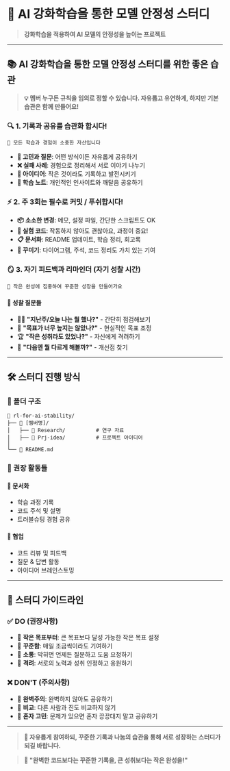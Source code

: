 # 🎯 AI 강화학습을 통한 모델 안정성 스터디

> **강화학습을 적용하여 AI 모델의 안정성을 높이는 프로젝트**

---

## 📚 AI 강화학습을 통한 모델 안정성 스터디를 위한 좋은 습관

> **💡 멤버 누구든 규칙을 임의로 정할 수 있습니다. 자유롭고 유연하게, 하지만 기본 습관은 함께 만들어요!**

### 🔍 1. 기록과 공유를 습관화 합시다!

```markdown
📝 모든 학습과 경험이 소중한 자산입니다
```

- **🤔 고민과 질문**: 어떤 방식이든 자유롭게 공유하기
- **❌ 실패 사례**: 경험으로 정리해서 서로 이야기 나누기
- **💭 아이디어**: 작은 것이라도 기록하고 발전시키기
- **📖 학습 노트**: 개인적인 인사이트와 깨달음 공유하기

### ⚡ 2. 주 3회는 필수로 커밋 / 푸쉬합시다!

- **📦 소소한 변경**: 메모, 설정 파일, 간단한 스크립트도 OK
- **🔬 실험 코드**: 작동하지 않아도 괜찮아요, 과정이 중요!
- **📋 문서화**: README 업데이트, 학습 정리, 회고록
- **🎨 꾸미기**: 다이어그램, 주석, 코드 정리도 가치 있는 기여

### 🪞 3. 자기 피드백과 리마인더 (자기 성찰 시간)

```markdown
🎯 작은 완성에 집중하여 꾸준한 성장을 만들어가요
```

#### 🎪 성찰 질문들
- 🤷‍♀️ **"지난주/오늘 나는 뭘 했나?"** - 간단히 점검해보기
- 🎯 **"목표가 너무 높지는 않았나?"** - 현실적인 목표 조정
- 🏆 **"작은 성취라도 있었나?"** - 자신에게 격려하기
- 🔄 **"다음엔 뭘 다르게 해볼까?"** - 개선점 찾기

---

## 🛠️ 스터디 진행 방식

### 📂 폴더 구조
```
📁 rl-for-ai-stability/
├── 📁 [멤버명]/
│   ├── 📁 Research/          # 연구 자료
│   ├── 📁 Prj-idea/          # 프로젝트 아이디어
│   
└── 📄 README.md
```

### 🎨 권장 활동들

#### 📝 **문서화**
- 학습 과정 기록
- 코드 주석 및 설명
- 트러블슈팅 경험 공유

#### 🤝 **협업**
- 코드 리뷰 및 피드백
- 질문 & 답변 활동
- 아이디어 브레인스토밍

---

## 🌟 스터디 가이드라인

### ✅ **DO (권장사항)**
- 🎯 **작은 목표부터**: 큰 목표보다 달성 가능한 작은 목표 설정
- 🔄 **꾸준함**: 매일 조금씩이라도 기여하기
- 💬 **소통**: 막히면 언제든 질문하고 도움 요청하기
- 🎉 **격려**: 서로의 노력과 성취 인정하고 응원하기

### ❌ **DON'T (주의사항)**
- 🚫 **완벽주의**: 완벽하지 않아도 공유하기
- 🚫 **비교**: 다른 사람과 진도 비교하지 않기
- 🚫 **혼자 고민**: 문제가 있으면 혼자 끙끙대지 말고 공유하기

---

> **🚀 자유롭게 참여하되, 꾸준한 기록과 나눔의 습관을 통해 서로 성장하는 스터디가 되길 바랍니다.**

> **💪 "완벽한 코드보다는 꾸준한 기록을, 큰 성취보다는 작은 완성을!"**